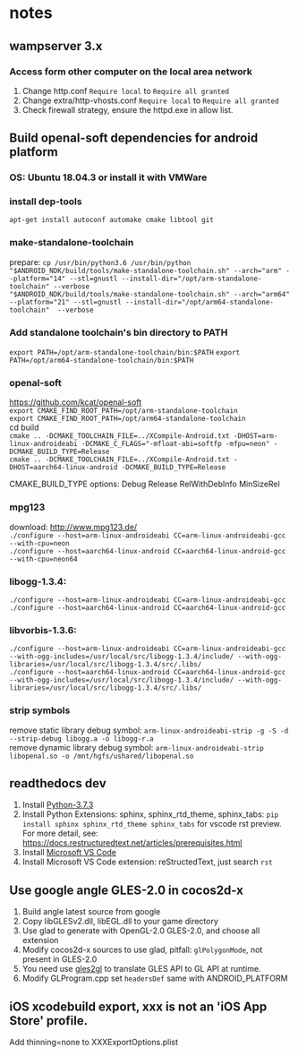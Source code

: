 # notes

## wampserver 3.x
### Access form other computer on the local area network
1. Change http.conf ```Require local``` to ```Require all granted```
1. Change extra/http-vhosts.conf ```Require local``` to ```Require all granted```
2. Check firewall strategy, ensure the httpd.exe in allow list.

## Build openal-soft dependencies for android platform
### OS: Ubuntu 18.04.3 or install it with VMWare

### install dep-tools
```apt-get install autoconf automake cmake libtool git```

### make-standalone-toolchain
prepare: ```cp /usr/bin/python3.6 /usr/bin/python```  
```"$ANDROID_NDK/build/tools/make-standalone-toolchain.sh" --arch="arm" --platform="14" --stl=gnustl --install-dir="/opt/arm-standalone-toolchain" --verbose```  
```"$ANDROID_NDK/build/tools/make-standalone-toolchain.sh" --arch="arm64" --platform="21" --stl=gnustl --install-dir="/opt/arm64-standalone-toolchain"  --verbose```

### Add standalone toolchain's bin directory to PATH
```export PATH=/opt/arm-standalone-toolchain/bin:$PATH```
```export PATH=/opt/arm64-standalone-toolchain/bin:$PATH```

### openal-soft  
https://github.com/kcat/openal-soft  
```export CMAKE_FIND_ROOT_PATH=/opt/arm-standalone-toolchain```  
```export CMAKE_FIND_ROOT_PATH=/opt/arm64-standalone-toolchain```  
cd build  
```cmake .. -DCMAKE_TOOLCHAIN_FILE=../XCompile-Android.txt -DHOST=arm-linux-androideabi -DCMAKE_C_FLAGS="-mfloat-abi=softfp -mfpu=neon" -DCMAKE_BUILD_TYPE=Release```  
```cmake .. -DCMAKE_TOOLCHAIN_FILE=../XCompile-Android.txt -DHOST=aarch64-linux-android -DCMAKE_BUILD_TYPE=Release```  

CMAKE_BUILD_TYPE options: Debug Release RelWithDebInfo MinSizeRel

### mpg123
download: http://www.mpg123.de/  
```./configure --host=arm-linux-androideabi CC=arm-linux-androideabi-gcc --with-cpu=neon```  
```./configure --host=aarch64-linux-android CC=aarch64-linux-android-gcc --with-cpu=neon64```

### libogg-1.3.4:
```./configure --host=arm-linux-androideabi CC=arm-linux-androideabi-gcc```  
```./configure --host=aarch64-linux-android CC=aarch64-linux-android-gcc```

### libvorbis-1.3.6:
```./configure --host=arm-linux-androideabi CC=arm-linux-androideabi-gcc --with-ogg-includes=/usr/local/src/libogg-1.3.4/include/ --with-ogg-libraries=/usr/local/src/libogg-1.3.4/src/.libs/```  
```./configure --host=aarch64-linux-android CC=aarch64-linux-android-gcc --with-ogg-includes=/usr/local/src/libogg-1.3.4/include/ --with-ogg-libraries=/usr/local/src/libogg-1.3.4/src/.libs/```

### strip symbols
remove static library debug symbol: ```arm-linux-androideabi-strip -g -S -d --strip-debug libogg.a -o libogg-r.a```  
remove dynamic library debug symbol: ```arm-linux-androideabi-strip libopenal.so -o /mnt/hgfs/ushared/libopenal.so```


## readthedocs dev
1. Install [Python-3.7.3](https://www.python.org/ftp/python/3.7.3/python-3.7.3-amd64.exe)
2. Install Python Extensions: sphinx, sphinx_rtd_theme, sphinx_tabs: ```pip install sphinx sphinx_rtd_theme sphinx_tabs``` for vscode rst preview.
For more detail, see: https://docs.restructuredtext.net/articles/prerequisites.html
3. Install [Microsoft VS Code](https://code.visualstudio.com/)
4. Install Microsoft VS Code extension: reStructedText, just search ```rst```

## Use google angle GLES-2.0 in cocos2d-x
1. Build angle latest source from google
2. Copy libGLESv2.dll, libEGL.dll to your game directory
3. Use glad to generate with OpenGL-2.0 GLES-2.0, and choose all extension
4. Modify cocos2d-x sources to use glad, pitfall: ```glPolygonMode```, not present in GLES-2.0
5. You need use [gles2gl](https://github.com/x-studio365/gles2gl) to translate GLES API to GL API at runtime.
6. Modify GLProgram.cpp set ```headersDef``` same with ANDROID_PLATFORM

## iOS xcodebuild export, xxx is not an 'iOS App Store' profile.
Add thinning=none to XXXExportOptions.plist

